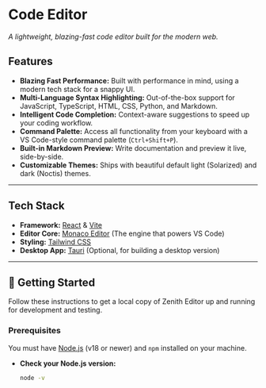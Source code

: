 # Code Editor

*A lightweight, blazing-fast code editor built for the modern web.*


##  Features

- **Blazing Fast Performance:** Built with performance in mind, using a modern tech stack for a snappy UI.
- **Multi-Language Syntax Highlighting:** Out-of-the-box support for JavaScript, TypeScript, HTML, CSS, Python, and Markdown.
- **Intelligent Code Completion:** Context-aware suggestions to speed up your coding workflow.
- **Command Palette:** Access all functionality from your keyboard with a VS Code-style command palette (`Ctrl+Shift+P`).
- **Built-in Markdown Preview:** Write documentation and preview it live, side-by-side.
- **Customizable Themes:** Ships with beautiful default light (Solarized) and dark (Noctis) themes.

---

##  Tech Stack

- **Framework:** [React](https://reactjs.org/) & [Vite](https://vitejs.dev/)
- **Editor Core:** [Monaco Editor](https://microsoft.github.io/monaco-editor/) (The engine that powers VS Code)
- **Styling:** [Tailwind CSS](https://tailwindcss.com/)
- **Desktop App:** [Tauri](https://tauri.app/) (Optional, for building a desktop version)

---

## 🚀 Getting Started

Follow these instructions to get a local copy of Zenith Editor up and running for development and testing.

### Prerequisites

You must have [Node.js](https://nodejs.org/) (v18 or newer) and `npm` installed on your machine.

- **Check your Node.js version:**
  ```bash
  node -v
